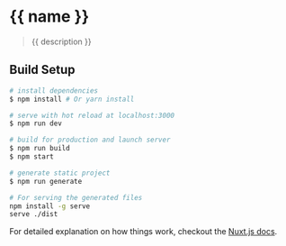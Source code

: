 # {{ name }}

> {{ description }}

## Build Setup

``` bash
# install dependencies
$ npm install # Or yarn install

# serve with hot reload at localhost:3000
$ npm run dev

# build for production and launch server
$ npm run build
$ npm start

# generate static project
$ npm run generate

# For serving the generated files
npm install -g serve
serve ./dist
```

For detailed explanation on how things work, checkout the [Nuxt.js docs](https://github.com/nuxt/nuxt.js).
